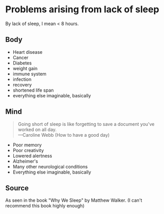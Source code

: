 ﻿# Problems arising from lack of sleep

By lack of sleep, I mean < 8 hours.

## Body

* Heart disease
* Cancer
* Diabetes
* weight gain
* immune system
* infection
* recovery
* shortened life span
* everything else imaginable, basically

## Mind

> Going short of sleep is like forgetting to save a document you've worked on all day.
> <br />&mdash;Caroline Webb (How to have a good day)

* Poor memory
* Poor creativity
* Lowered alertness
* Alzheimer's
* Many other neurological conditions
* Everything else imaginable, basically

## Source

As seen in the book "Why We Sleep" by Matthew Walker. (I can't recommend this book highly enough)
